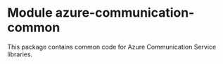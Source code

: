# Module azure-communication-common

This package contains common code for Azure Communication Service libraries.